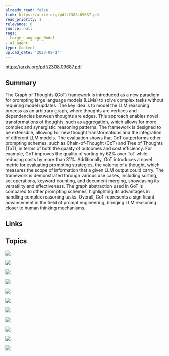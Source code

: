 ```yaml
---
already_read: false
link: https://arxiv.org/pdf/2308.09687.pdf
read_priority: 1
relevance: 0
source: null
tags:
- Large_Language_Model
- AI_agent
type: Content
upload_date: '2023-09-14'
---
```


https://arxiv.org/pdf/2308.09687.pdf
## Summary

The Graph of Thoughts (GoT) framework is introduced as a new paradigm for prompting large language models (LLMs) to solve complex tasks without requiring model updates. The key idea is to model the LLM reasoning process as an arbitrary graph, where thoughts are vertices and dependencies between thoughts are edges. This approach enables novel transformations of thoughts, such as aggregation, which allows for more complex and synergistic reasoning patterns. The framework is designed to be extensible, allowing for new thought transformations and the integration of different LLM models. The evaluation shows that GoT outperforms other prompting schemes, such as Chain-of-Thought (CoT) and Tree of Thoughts (ToT), in terms of both the quality of outcomes and cost efficiency. For example, GoT improves the quality of sorting by 62% over ToT while reducing costs by more than 31%. Additionally, GoT introduces a novel metric for evaluating prompting strategies, the volume of a thought, which measures the scope of information that a given LLM output could carry. The framework is demonstrated through various use cases, including sorting, set operations, keyword counting, and document merging, showcasing its versatility and effectiveness. The graph abstraction used in GoT is compared to other prompting schemes, highlighting its advantages in handling complex reasoning tasks. Overall, GoT represents a significant advancement in the field of prompt engineering, bringing LLM reasoning closer to human thinking mechanisms.
## Links


## Topics

![](topics/Concept/Graph%20of%20Thoughts%20GoT)

![](topics/Concept/Large%20Language%20Models%20LLMs)

![](topics/Concept/Chain%20of%20Thought%20Prompting)

![](topics/Concept/Tree%20of%20Thoughts%20ToT)

![](topics/Concept/Graph%20Based%20Reasoning)

![](topics/Concept/Feedback%20Loops)

![](topics/Concept/Synergistic%20Outcomes)

![](topics/Concept/Volume%20of%20a%20Thought)

![](topics/Concept/Latency%20Volume%20Tradeoff)

![](topics/Concept/Graph%20of%20Operations%20GoO)

![](topics/Concept/Prompt%20Engineering)